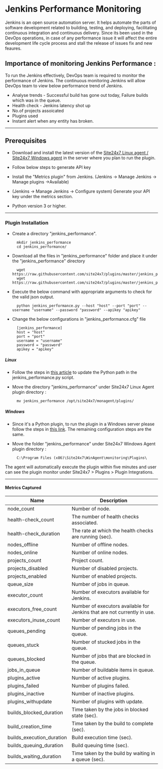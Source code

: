                                          
 # Jenkins Performance Monitoring
                                                                                               
Jenkins is an open source automation server. It helps automate the parts of software development related to building, testing, and deploying, facilitating continuous integration and continuous delivery. Since its been used in the DevOps operations, in case of any performance issue it will affect the entire development life cycle process and stall the release of issues fix and new feaures. 

## Importance of monitoring Jenkins Performance :

To run the Jenkins effectively, DevOps team is required to monitor the performance of Jenkins. The continuous monitoring Jenkins will allow DevOps team to view below performance trend of Jenkins.

- Analyse trends - Successful build has gone out today, Failure builds which was in the queue.
- Health check - Jenkins latency shot up
- No.of projects assoicated
- Plugins used 
- Instant alert when any entity has broken.


---

## Prerequisites

- Download and install the latest version of the [Site24x7 Linux agent / Site24x7 Windows agent](https://www.site24x7.com/app/client#/admin/inventory/add-monitor) in the server where you plan to run the plugin. 

- Follow below steps to generate API key 
- Install the "Metrics plugin" from Jenkins. (Jenkins -> Manage Jenkins -> Manage plugins ->Available)
- (Jenkins -> Manage Jenkins -> Configure system) Generate your API key under the metrics section.
- Python version 3 or higher.

---

### Plugin Installation  

- Create a directory "jenkins_performance".
  
		mkdir jenkins_performance
  		cd jenkins_performance/
  
- Download all the files in "jenkins_performance" folder and place it under the "jenkins_performance" directory

		wget https://raw.githubusercontent.com/site24x7/plugins/master/jenkins_performance/jenkins_performance.py
		wget https://raw.githubusercontent.com/site24x7/plugins/master/jenkins_performance/jenkins_performance.cfg


- Execute the below command with appropriate arguments to check for the valid json output.  

		python jenkins_performance.py --host "host" --port "port" --username "username" --password "password" --apikey "apikey"
		
- Change the below configurations in "jenkins_performance.cfg" file

		[jenkins_performance]
		host = "host"
		port = "port"
		username = "username"
		password = "password"
		apikey = "apikey"

##### Linux 
- Follow the steps in [this article](https://support.site24x7.com/portal/en/kb/articles/updating-python-path-in-a-plugin-script-for-linux-servers) to update the Python path in the jenkins_performance.py script.

- Move the directory "jenkins_performance" under Site24x7 Linux Agent plugin directory : 

		mv jenkins_performance /opt/site24x7/monagent/plugins/

##### Windows 

- Since it's a Python plugin, to run the plugin in a Windows server please follow the steps in [this link](https://support.site24x7.com/portal/en/kb/articles/run-python-plugin-scripts-in-windows-servers). The remaining configuration steps are the same.


- Move the folder "jenkins_performance" under Site24x7 Windows Agent plugin directory : 

		C:\Program Files (x86)\Site24x7\WinAgent\monitoring\Plugins\
  
The agent will automatically execute the plugin within five minutes and user can see the plugin monitor under Site24x7 > Plugins > Plugin Integrations.
	
---
#### Metrics Captured

Name		            	| Description
---         		   	|   ---
node_count                      |                    Number of node.
health-check_count              |                    The number of health checks associated.
health-check_duration           |                    The rate at which the health checks are running (sec).
nodes_offline                   |                    Number of offline nodes.
nodes_online                    |                    Number of online nodes.
projects_count                  |                    Project count.
projects_disabled               |                    Number of disabled projects.
projects_enabled                |                    Number of enabled projects.
queue_size                      |                    Number of jobs in queue.
executor_count                  |                    Number of executors available for Jenkins.
executors_free_count            |                    Number of executors available for Jenkins that are not currently in use.
executors_inuse_count           |                    Number of executors in use.
queues_pending                  |                    Number of pending jobs in the queue.
queues_stuck                    |                    Number of stucked jobs in the queue.
queues_blocked                  |                    Number of jobs that are blocked in the queue.
jobs_in_queue                   |                    Number of buildable items in queue.
plugins_active                  |                    Number of active plugins.
plugins_failed                  |                    Number of plugins failed.
plugins_inactive                |                    Number of inactive plugins.
plugins_withupdate              |                    Number of plugins with update.
builds_blocked_duration         |                    Time taken by the jobs in blocked state (sec).
build_creation_time             |                    Time taken by the build to complete (sec).
builds_execution_duration       |                    Build execution time (sec).
builds_queuing_duration         |                    Build queuing time (sec).
builds_waiting_duration         |                    Time taken by the build by waiting in a queue (sec).


